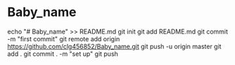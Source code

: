 # Baby_name
echo "# Baby_name" >> README.md
git init
git add README.md
git commit -m "first commit"
git remote add origin https://github.com/clg456852/Baby_name.git
git push -u origin master
git add .
git commit . -m "set up"
git push
